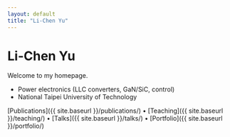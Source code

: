 ```yaml
---
layout: default
title: "Li-Chen Yu"
---
```


# Li-Chen Yu

Welcome to my homepage.

- Power electronics (LLC converters, GaN/SiC, control)
- National Taipei University of Technology

[Publications]({{ site.baseurl }}/publications/) •
[Teaching]({{ site.baseurl }}/teaching/) •
[Talks]({{ site.baseurl }}/talks/) •
[Portfolio]({{ site.baseurl }}/portfolio/)
